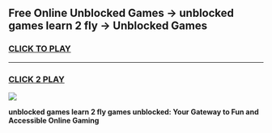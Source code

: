 
## Free Online Unblocked Games → unblocked games learn 2 fly → Unblocked Games
<h3>
<a href="https://premium.freeplayer.one?title=unblocked_games_learn_2_fly&ref=21F">CLICK TO PLAY</a></h3>
<hr>

<h3>
<a href="https://premium.freeplayer.one?title=unblocked_games_learn_2_fly&ref=21F">CLICK 2 PLAY</a>
  
</h3>

<a href="https://premium.freeplayer.one?title=unblocked_games_learn_2_fly&ref=21F/"><img src="https://clearcache.store/games.png"></a>


**unblocked games learn 2 fly games unblocked: Your Gateway to Fun and Accessible Online Gaming**
